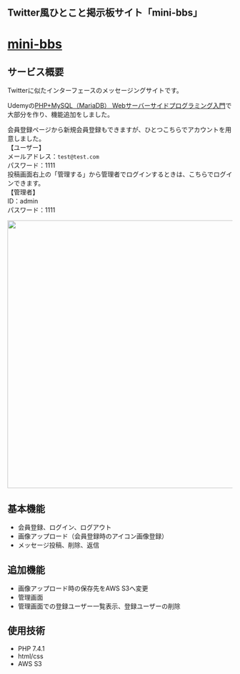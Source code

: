 ## Twitter風ひとこと掲示板サイト「mini-bbs」
# [mini-bbs](https://mini-bbs0710.herokuapp.com/)
## サービス概要
Twitterに似たインターフェースのメッセージングサイトです。 

Udemyの[PHP+MySQL（MariaDB） Webサーバーサイドプログラミング入門](https://www.udemy.com/course/php7basic/)で大部分を作り、機能追加をしました。

会員登録ページから新規会員登録もできますが、ひとつこちらでアカウントを用意しました。  
【ユーザー】  
メールアドレス：`test@test.com`  
パスワード：1111  
投稿画面右上の「管理する」から管理者でログインするときは、こちらでログインできます。  
【管理者】  
ID：admin  
パスワード：1111

<img src="https://user-images.githubusercontent.com/34031637/133959212-eb697745-9866-4736-8d1f-13a1573fcc7e.jpg" width="600px">

## 基本機能
- 会員登録、ログイン、ログアウト
- 画像アップロード（会員登録時のアイコン画像登録）
- メッセージ投稿、削除、返信
## 追加機能  
- 画像アップロード時の保存先をAWS S3へ変更
- 管理画面
- 管理画面での登録ユーザー一覧表示、登録ユーザーの削除
## 使用技術
- PHP 7.4.1
- html/css
- AWS S3
